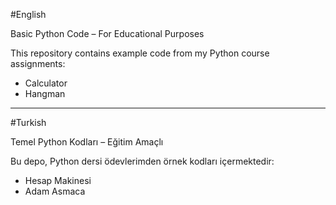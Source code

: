 #English

Basic Python Code – For Educational Purposes

This repository contains example code from my Python course assignments:  

- Calculator  
- Hangman

--------------------------------------------------------------

#Turkish

Temel Python Kodları – Eğitim Amaçlı

Bu depo, Python dersi ödevlerimden örnek kodları içermektedir:

- Hesap Makinesi
- Adam Asmaca
